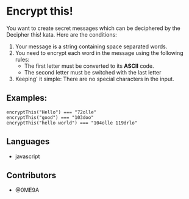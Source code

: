 # Encrypt this!

You want to create secret messages which can be deciphered by the Decipher this! kata. Here are the conditions:

1. Your message is a string containing space separated words.
2. You need to encrypt each word in the message using the following rules:
   - The first letter must be converted to its **ASCII** code.
   - The second letter must be switched with the last letter
3. Keeping' it simple: There are no special characters in the input.

## Examples:

    encryptThis("Hello") === "72olle"
    encryptThis("good") === "103doo"
    encryptThis("hello world") === "104olle 119drlo"

## Languages

- javascript

## Contributors

- @0ME9A

